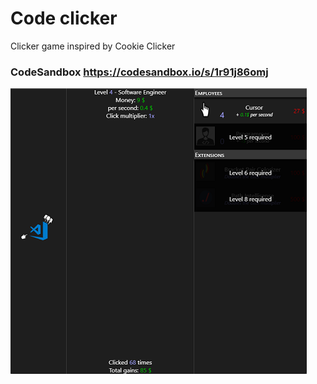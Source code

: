# Code clicker

Clicker game inspired by Cookie Clicker

### CodeSandbox https://codesandbox.io/s/1r91j86omj

<img src="https://github.com/mterczynski/code-clicker/blob/master/preview.png">
